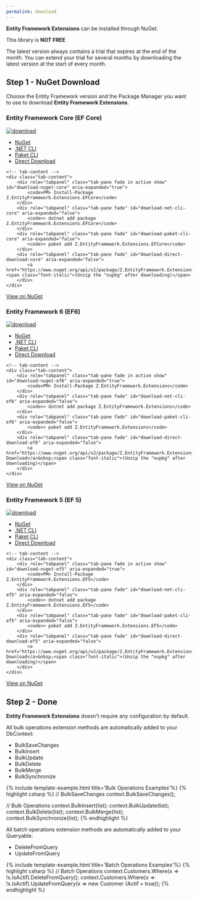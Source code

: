 ```yaml
---
permalink: download
---
```


**Entity Framework Extensions** can be installed through NuGet.

This library is **NOT FREE**

The latest version always contains a trial that expires at the end of the month. You can extend your trial for several months by downloading the latest version at the start of every month.

## Step 1 - NuGet Download

Choose the Entity Framework version and the Package Manager you want to use to download **Entity Framework Extensions**.

### Entity Framework Core (EF Core)
<a href="https://www.nuget.org/packages/Z.EntityFramework.Extensions.EFCore/" target="_blank"><img src="https://zzzprojects.github.io/images/nuget/entity-framework-extensions-efcore-v.svg" alt="download" /></a>
<a href="https://www.nuget.org/packages/Z.EntityFramework.Extensions.EFCore/" target="_blank"><img src="https://zzzprojects.github.io/images/nuget/entity-framework-extensions-efcore-d.svg" alt="" /></a>

<div class="block-download">
	<!-- nav-tabs -->
	<ul class="nav nav-tabs" role="tablist">
		<li class="nav-item">
			<a class="nav-link active nav-tab-item" href="#download-nuget-core" role="tab" data-toggle="tab" aria-expanded="true">NuGet</a>
		</li>
		<li class="nav-item">
			<a class="nav-link nav-tab-item" href="#download-net-cli-core" role="tab" data-toggle="tab" aria-expanded="false">.NET CLI</a>
		</li>
		<li class="nav-item">
			<a class="nav-link nav-tab-item" href="#download-paket-cli-core" role="tab" data-toggle="tab" aria-expanded="false">Paket CLI</a>
		</li>
		<li class="nav-item">
			<a class="nav-link nav-tab-item" href="#download-direct-download-core" role="tab" data-toggle="tab" aria-expanded="false">Direct Download</a>
		</li>
	</ul>

	<!-- tab-content -->
	<div class="tab-content">
		<div role="tabpanel" class="tab-pane fade in active show" id="download-nuget-core" aria-expanded="true">
			<code>PM> Install-Package Z.EntityFramework.Extensions.EFCore</code>
		</div>
		<div role="tabpanel" class="tab-pane fade" id="download-net-cli-core" aria-expanded="false">
			<code>> dotnet add package Z.EntityFramework.Extensions.EFCore</code>
		</div>
		<div role="tabpanel" class="tab-pane fade" id="download-paket-cli-core" aria-expanded="false">
			<code>> paket add Z.EntityFramework.Extensions.EFCore</code>
		</div>
		<div role="tabpanel" class="tab-pane fade" id="download-direct-download-core" aria-expanded="false">
			<a href="https://www.nuget.org/api/v2/package/Z.EntityFramework.Extensions.EFCore/">Z.EntityFramework.Extensions.EFCore</a>&nbsp;<span class="font-italic">(Unzip the "nupkg" after downloading)</span>
		</div>
	</div>
</div>

<a href="https://www.nuget.org/packages/Z.EntityFramework.Extensions.EFCore/">View on NuGet</a>

### Entity Framework 6 (EF6)

<a href="https://www.nuget.org/packages/Z.EntityFramework.Extensions/" target="_blank"><img src="https://zzzprojects.github.io/images/nuget/entity-framework-extensions-v.svg" alt="download" /></a>
<a href="https://www.nuget.org/packages/Z.EntityFramework.Extensions/" target="_blank"><img src="https://zzzprojects.github.io/images/nuget/entity-framework-extensions-d.svg" alt="" /></a>

<div class="block-download">
	<!-- nav-tabs -->
	<ul class="nav nav-tabs" role="tablist">
		<li class="nav-item">
			<a class="nav-link active nav-tab-item" href="#download-nuget-ef6" role="tab" data-toggle="tab" aria-expanded="true">NuGet</a>
		</li>
		<li class="nav-item">
			<a class="nav-link nav-tab-item" href="#download-net-cli-ef6" role="tab" data-toggle="tab" aria-expanded="false">.NET CLI</a>
		</li>
		<li class="nav-item">
			<a class="nav-link nav-tab-item" href="#download-paket-cli-ef6" role="tab" data-toggle="tab" aria-expanded="false">Paket CLI</a>
		</li>
		<li class="nav-item">
			<a class="nav-link nav-tab-item" href="#download-direct-download-ef6" role="tab" data-toggle="tab" aria-expanded="false">Direct Download</a>
		</li>
	</ul>

	<!-- tab-content -->
	<div class="tab-content">
		<div role="tabpanel" class="tab-pane fade in active show" id="download-nuget-ef6" aria-expanded="true">
			<code>PM> Install-Package Z.EntityFramework.Extensions</code>
		</div>
		<div role="tabpanel" class="tab-pane fade" id="download-net-cli-ef6" aria-expanded="false">
			<code>> dotnet add package Z.EntityFramework.Extensions</code>
		</div>
		<div role="tabpanel" class="tab-pane fade" id="download-paket-cli-ef6" aria-expanded="false">
			<code>> paket add Z.EntityFramework.Extensions</code>
		</div>
		<div role="tabpanel" class="tab-pane fade" id="download-direct-download-ef6" aria-expanded="false">
			<a href="https://www.nuget.org/api/v2/package/Z.EntityFramework.Extensions/">Z.EntityFramework.Extensions Download</a>&nbsp;<span class="font-italic">(Unzip the "nupkg" after downloading)</span>
		</div>
	</div>
</div>

<a href="https://www.nuget.org/packages/Z.EntityFramework.Extensions/">View on NuGet</a>

### Entity Framework 5 (EF 5)

<a href="https://www.nuget.org/packages/Z.EntityFramework.Extensions.EF5/" target="_blank"><img src="https://zzzprojects.github.io/images/nuget/entity-framework-extensions-ef5-v.svg" alt="download" /></a>
<a href="https://www.nuget.org/packages/Z.EntityFramework.Extensions.EF5/" target="_blank"><img src="https://zzzprojects.github.io/images/nuget/entity-framework-extensions-ef5-d.svg" alt="" /></a>

<div class="block-download">
	<!-- nav-tabs -->
	<ul class="nav nav-tabs" role="tablist">
		<li class="nav-item">
			<a class="nav-link active nav-tab-item" href="#download-nuget-ef5" role="tab" data-toggle="tab" aria-expanded="true">NuGet</a>
		</li>
		<li class="nav-item">
			<a class="nav-link nav-tab-item" href="#download-net-cli-ef5" role="tab" data-toggle="tab" aria-expanded="false">.NET CLI</a>
		</li>
		<li class="nav-item">
			<a class="nav-link nav-tab-item" href="#download-paket-cli-ef5" role="tab" data-toggle="tab" aria-expanded="false">Paket CLI</a>
		</li>
		<li class="nav-item">
			<a class="nav-link nav-tab-item" href="#download-direct-download-ef5" role="tab" data-toggle="tab" aria-expanded="false">Direct Download</a>
		</li>
	</ul>

	<!-- tab-content -->
	<div class="tab-content">
		<div role="tabpanel" class="tab-pane fade in active show" id="download-nuget-ef5" aria-expanded="true">
			<code>PM> Install-Package Z.EntityFramework.Extensions.EF5</code>
		</div>
		<div role="tabpanel" class="tab-pane fade" id="download-net-cli-ef5" aria-expanded="false">
			<code>> dotnet add package Z.EntityFramework.Extensions.EF5</code>
		</div>
		<div role="tabpanel" class="tab-pane fade" id="download-paket-cli-ef5" aria-expanded="false">
			<code>> paket add Z.EntityFramework.Extensions.EF5</code>
		</div>
		<div role="tabpanel" class="tab-pane fade" id="download-direct-download-ef5" aria-expanded="false">
			<a href="https://www.nuget.org/api/v2/package/Z.EntityFramework.Extensions.EF5/">Z.EntityFramework.Extensions.EF5 Download</a>&nbsp;<span class="font-italic">(Unzip the "nupkg" after downloading)</span>
		</div>
	</div>
</div>

<a href="https://www.nuget.org/packages/Z.EntityFramework.Extensions.EF5/">View on NuGet</a>

## Step 2 - Done

**Entity Framework Extensions** doesn't require any configuration by default.

All bulk operations extension methods are automatically added to your DbContext:
- BulkSaveChanges
- BulkInsert
- BulkUpdate
- BulkDelete
- BulkMerge
- BulkSynchronize

{% include template-example.html title='Bulk Operations Examples'%} 
{% highlight csharp %}
// BulkSaveChanges
context.BulkSaveChanges();

// Bulk Operations
context.BulkInsert(list);
context.BulkUpdate(list);
context.BulkDelete(list);
context.BulkMerge(list);
context.BulkSynchronize(list);
{% endhighlight %}

All batch operations extension methods are automatically added to your Queryable:
- DeleteFromQuery
- UpdateFromQuery

{% include template-example.html title='Batch Operations Examples'%} 
{% highlight csharp %}
// Batch Operations
context.Customers.Where(x => !x.IsActif).DeleteFromQuery();
context.Customers.Where(x => !x.IsActif).UpdateFromQuery(x => new Customer {Actif = true});
{% endhighlight %}
